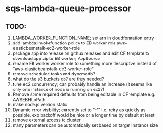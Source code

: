 # sqs-lambda-queue-processor


## TODO:

  1. LAMBDA_WORKER_FUNCTION_NAME; set arn in cloudformation entry
2. add lambda:invokefunction policy to EB worker role aws-elasticbeanstalk-ec2-worker-role
  3. package app into release on github releases and edit CF template to download app zip to EB worker; AppSource
4. rename EB worker worker role to something more descriptive instead of "aws-elasticbeanstalk-ec2-worker-role"
5. remove scheduled tasks and dynamodb?
6. what do the s3 buckets do?  are they needed?
7. tune ec2 concurrency; can probably handle an increase  (it seems like only one instance of node is running on ec2?)
  8. Remove some required defaults from being editable in CF template e.g. AWSEBHttpPath
  9. make node.js version static
10. Dynamic error visibility;  currently set to "-1" i.e. retry as quickly as possible.  exp backoff would be nice or a longer time by default at least
11. remove external access to cluster
12. many parameters can be automatically set based on target instance size
